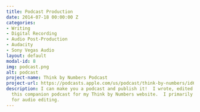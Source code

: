 ```yaml
---
title: Podcast Production
date: 2014-07-18 00:00:00 Z
categories:
- Writing
- Digital Recording
- Audio Post-Production
- Audacity
- Sony Vegas Audio
layout: default
modal-id: 8
img: podcast.png
alt: podcast
project-name: Think by Numbers Podcast
project-url: https://podcasts.apple.com/us/podcast/think-by-numbers/id660714690?mt=2
description: I can make you a podcast and publish it!  I wrote, edited and published
  this companion podcast for my Think by Numbers website.  I primarily used Sony Vegas
  for audio editing.
---
```


